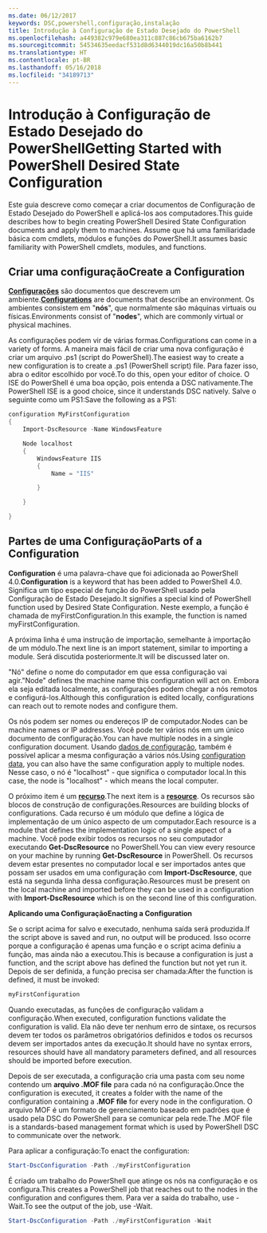 ```yaml
---
ms.date: 06/12/2017
keywords: DSC,powershell,configuração,instalação
title: Introdução à Configuração de Estado Desejado do PowerShell
ms.openlocfilehash: a449382c979e680ea311c887c86cb675ba6162b7
ms.sourcegitcommit: 54534635eedacf531d8d6344019dc16a50b8b441
ms.translationtype: HT
ms.contentlocale: pt-BR
ms.lasthandoff: 05/16/2018
ms.locfileid: "34189713"
---
```

# <a name="getting-started-with-powershell-desired-state-configuration"></a><span data-ttu-id="82291-103">Introdução à Configuração de Estado Desejado do PowerShell</span><span class="sxs-lookup"><span data-stu-id="82291-103">Getting Started with PowerShell Desired State Configuration</span></span> #

<span data-ttu-id="82291-104">Este guia descreve como começar a criar documentos de Configuração de Estado Desejado do PowerShell e aplicá-los aos computadores.</span><span class="sxs-lookup"><span data-stu-id="82291-104">This guide describes how to begin creating PowerShell Desired State Configuration documents and apply them to machines.</span></span> <span data-ttu-id="82291-105">Assume que há uma familiaridade básica com cmdlets, módulos e funções do PowerShell.</span><span class="sxs-lookup"><span data-stu-id="82291-105">It assumes basic familiarity with PowerShell cmdlets, modules, and functions.</span></span>


## <a name="create-a-configuration"></a><span data-ttu-id="82291-106">Criar uma configuração</span><span class="sxs-lookup"><span data-stu-id="82291-106">Create a Configuration</span></span> ##

<span data-ttu-id="82291-107">[**Configurações**](https://msdn.microsoft.com/powershell/dsc/configurations) são documentos que descrevem um ambiente.</span><span class="sxs-lookup"><span data-stu-id="82291-107">[**Configurations**](https://msdn.microsoft.com/powershell/dsc/configurations) are documents that describe an environment.</span></span> <span data-ttu-id="82291-108">Os ambientes consistem em "**nós**", que normalmente são máquinas virtuais ou físicas.</span><span class="sxs-lookup"><span data-stu-id="82291-108">Environments consist of "**nodes**", which are commonly virtual or physical machines.</span></span>

<span data-ttu-id="82291-109">As configurações podem vir de várias formas.</span><span class="sxs-lookup"><span data-stu-id="82291-109">Configurations can come in a variety of forms.</span></span> <span data-ttu-id="82291-110">A maneira mais fácil de criar uma nova configuração é criar um arquivo .ps1 (script do PowerShell).</span><span class="sxs-lookup"><span data-stu-id="82291-110">The easiest way to create a new configuration is to create a .ps1 (PowerShell script) file.</span></span> <span data-ttu-id="82291-111">Para fazer isso, abra o editor escolhido por você.</span><span class="sxs-lookup"><span data-stu-id="82291-111">To do this, open your editor of choice.</span></span> <span data-ttu-id="82291-112">O ISE do PowerShell é uma boa opção, pois entenda a DSC nativamente.</span><span class="sxs-lookup"><span data-stu-id="82291-112">The PowerShell ISE is a good choice, since it understands DSC natively.</span></span> <span data-ttu-id="82291-113">Salve o seguinte como um PS1:</span><span class="sxs-lookup"><span data-stu-id="82291-113">Save the following as a PS1:</span></span>

```powershell
configuration MyFirstConfiguration
{
    Import-DscResource -Name WindowsFeature

    Node localhost
    {
        WindowsFeature IIS
        {
            Name = "IIS"

        }

    }

}
```
## <a name="parts-of-a-configuration"></a><span data-ttu-id="82291-114">Partes de uma Configuração</span><span class="sxs-lookup"><span data-stu-id="82291-114">Parts of a Configuration</span></span> ##
<span data-ttu-id="82291-115">**Configuration** é uma palavra-chave que foi adicionada ao PowerShell 4.0.</span><span class="sxs-lookup"><span data-stu-id="82291-115">**Configuration** is a keyword that has been added to PowerShell 4.0.</span></span> <span data-ttu-id="82291-116">Significa um tipo especial de função do PowerShell usado pela Configuração de Estado Desejado.</span><span class="sxs-lookup"><span data-stu-id="82291-116">It signifies a special kind of PowerShell function used by Desired State Configuration.</span></span> <span data-ttu-id="82291-117">Neste exemplo, a função é chamada de myFirstConfiguration.</span><span class="sxs-lookup"><span data-stu-id="82291-117">In this example, the function is named myFirstConfiguration.</span></span>

<span data-ttu-id="82291-118">A próxima linha é uma instrução de importação, semelhante à importação de um módulo.</span><span class="sxs-lookup"><span data-stu-id="82291-118">The next line is an import statement, similar to importing a module.</span></span> <span data-ttu-id="82291-119">Será discutida posteriormente.</span><span class="sxs-lookup"><span data-stu-id="82291-119">It will be discussed later on.</span></span>

<span data-ttu-id="82291-120">"Nó" define o nome do computador em que essa configuração vai agir.</span><span class="sxs-lookup"><span data-stu-id="82291-120">"Node" defines the machine name this configuration will act on.</span></span> <span data-ttu-id="82291-121">Embora ela seja editada localmente, as configurações podem chegar a nós remotos e configurá-los.</span><span class="sxs-lookup"><span data-stu-id="82291-121">Although this configuration is edited locally, configurations can reach out to remote nodes and configure them.</span></span>

<span data-ttu-id="82291-122">Os nós podem ser nomes ou endereços IP de computador.</span><span class="sxs-lookup"><span data-stu-id="82291-122">Nodes can be machine names or IP addresses.</span></span> <span data-ttu-id="82291-123">Você pode ter vários nós em um único documento de configuração.</span><span class="sxs-lookup"><span data-stu-id="82291-123">You can have multiple nodes in a single configuration document.</span></span> <span data-ttu-id="82291-124">Usando [dados de configuração](https://msdn.microsoft.com/powershell/dsc/configdata), também é possível aplicar a mesma configuração a vários nós.</span><span class="sxs-lookup"><span data-stu-id="82291-124">Using [configuration data](https://msdn.microsoft.com/powershell/dsc/configdata), you can also have the same configuration apply to multiple nodes.</span></span> <span data-ttu-id="82291-125">Nesse caso, o nó é "localhost" - que significa o computador local.</span><span class="sxs-lookup"><span data-stu-id="82291-125">In this case, the node is "localhost" - which means the local computer.</span></span>

<span data-ttu-id="82291-126">O próximo item é um [**recurso**](https://msdn.microsoft.com/powershell/dsc/resources).</span><span class="sxs-lookup"><span data-stu-id="82291-126">The next item is a [**resource**](https://msdn.microsoft.com/powershell/dsc/resources).</span></span> <span data-ttu-id="82291-127">Os recursos são blocos de construção de configurações.</span><span class="sxs-lookup"><span data-stu-id="82291-127">Resources are building blocks of configurations.</span></span> <span data-ttu-id="82291-128">Cada recurso é um módulo que define a lógica de implementação de um único aspecto de um computador.</span><span class="sxs-lookup"><span data-stu-id="82291-128">Each resource is a module that defines the implementation logic of a single aspect of a machine.</span></span> <span data-ttu-id="82291-129">Você pode exibir todos os recursos no seu computador executando **Get-DscResource** no PowerShell.</span><span class="sxs-lookup"><span data-stu-id="82291-129">You can view every resource on your machine by running **Get-DscResource** in PowerShell.</span></span> <span data-ttu-id="82291-130">Os recursos devem estar presentes no computador local e ser importados antes que possam ser usados em uma configuração com **Import-DscResource**, que está na segunda linha dessa configuração.</span><span class="sxs-lookup"><span data-stu-id="82291-130">Resources must be present on the local machine and imported before they can be used in a configuration with **Import-DscResource** which is on the second line of this configuration.</span></span>

<span data-ttu-id="82291-131">**Aplicando uma Configuração**</span><span class="sxs-lookup"><span data-stu-id="82291-131">**Enacting a Configuration**</span></span>

<span data-ttu-id="82291-132">Se o script acima for salvo e executado, nenhuma saída será produzida.</span><span class="sxs-lookup"><span data-stu-id="82291-132">If the script above is saved and run, no output will be produced.</span></span> <span data-ttu-id="82291-133">Isso ocorre porque a configuração é apenas uma função e o script acima definiu a função, mas ainda não a executou.</span><span class="sxs-lookup"><span data-stu-id="82291-133">This is because a configuration is just a function, and the script above has defined the function but not yet run it.</span></span> <span data-ttu-id="82291-134">Depois de ser definida, a função precisa ser chamada:</span><span class="sxs-lookup"><span data-stu-id="82291-134">After the function is defined, it must be invoked:</span></span>
```powershell
myFirstConfiguration
```

<span data-ttu-id="82291-135">Quando executadas, as funções de configuração validam a configuração.</span><span class="sxs-lookup"><span data-stu-id="82291-135">When executed, configuration functions validate the configuration is valid.</span></span> <span data-ttu-id="82291-136">Ela não deve ter nenhum erro de sintaxe, os recursos devem ter todos os parâmetros obrigatórios definidos e todos os recursos devem ser importados antes da execução.</span><span class="sxs-lookup"><span data-stu-id="82291-136">It should have no syntax errors, resources should have all mandatory parameters defined, and all resources should be imported before execution.</span></span>

<span data-ttu-id="82291-137">Depois de ser executada, a configuração cria uma pasta com seu nome contendo um **arquivo .MOF file** para cada nó na configuração.</span><span class="sxs-lookup"><span data-stu-id="82291-137">Once the configuration is executed, it creates a folder with the name of the configuration containing a **.MOF file** for every node in the configuration.</span></span> <span data-ttu-id="82291-138">O arquivo MOF é um formato de gerenciamento baseado em padrões que é usado pela DSC do PowerShell para se comunicar pela rede.</span><span class="sxs-lookup"><span data-stu-id="82291-138">The .MOF file is a standards-based management format which is used by PowerShell DSC to communicate over the network.</span></span>

<span data-ttu-id="82291-139">Para aplicar a configuração:</span><span class="sxs-lookup"><span data-stu-id="82291-139">To enact the configuration:</span></span>
```powershell
Start-DscConfiguration -Path ./myFirstConfiguration
```
<span data-ttu-id="82291-140">É criado um trabalho do PowerShell que atinge os nós na configuração e os configura.</span><span class="sxs-lookup"><span data-stu-id="82291-140">This creates a PowerShell job that reaches out to the nodes in the configuration and configures them.</span></span> <span data-ttu-id="82291-141">Para ver a saída do trabalho, use -Wait.</span><span class="sxs-lookup"><span data-stu-id="82291-141">To see the output of the job, use -Wait.</span></span>
```powershell
Start-DscConfiguration -Path ./myFirstConfiguration -Wait
```